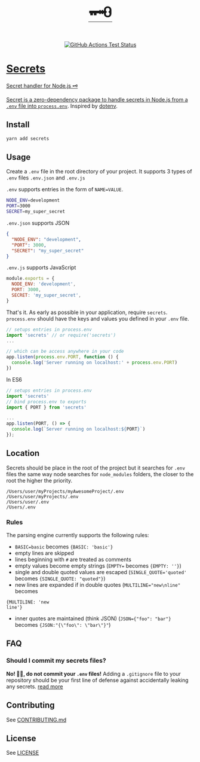 <p align="center"><a href="https://haystackapp.io/" target="_blank" rel="noopener noreferrer"><span style="font-size:64px;">🗝</span>
</a></p>

<p align="center"><a href="https://github.com/du5rte/secrets"><img alt="GitHub Actions Test Status" src="https://github.com/du5rte/secrets/workflows/Test/badge.svg"/></p>


# Secrets

Secret handler for Node.js 🗝️

Secret is a zero-dependency package to handle secrets in Node.js from a `.env` file into [`process.env`](https://nodejs.org/docs/latest/api/process.html#process_process_env). Inspired by [dotenv](https://github.com/motdotla/dotenv).

## Install

```bash
yarn add secrets
```

## Usage

Create a `.env` file in the root directory of your project.
It supports 3 types of `.env` files `.env.json` and `.env.js`

`.env` supports entries in the form of `NAME=VALUE`.

```sh
NODE_ENV=development
PORT=3000
SECRET=my_super_secret
```

`.env.json` supports JSON

```json
{
  "NODE_ENV": "development",
  "PORT": 3000,
  "SECRET": "my_super_secret"
}
```

`.env.js` supports JavaScript

```js
module.exports = {
  NODE_ENV: 'development',
  PORT: 3000,
  SECRET: 'my_super_secret',
}
```

That's it. As early as possible in your application, require `secrets`. `process.env` should have the keys and values you defined in your `.env` file.

```javascript
// setups entries in process.env
import 'secrets' // or require('secrets')
...

// which can be access anywhere in your code
app.listen(process.env.PORT, function () {
  console.log('Server running on localhost:' + process.env.PORT)
})
```

In ES6

```javascript
// setups entries in process.env
import 'secrets'
// bind process.env to exports
import { PORT } from 'secrets'

...
app.listen(PORT, () => {
  console.log(`Server running on localhost:${PORT}`)
});
```

## Location

Secrets should be place in the root of the project but it searches for `.env` files the same way node searches for `node_modules` folders, the closer to the root the higher the priority.

```
/Users/user/myProjects/myAwesomeProject/.env
/Users/user/myProjects/.env
/Users/user/.env
/Users/.env
```

### Rules

The parsing engine currently supports the following rules:

- `BASIC=basic` becomes `{BASIC: 'basic'}`
- empty lines are skipped
- lines beginning with `#` are treated as comments
- empty values become empty strings (`EMPTY=` becomes `{EMPTY: ''}`)
- single and double quoted values are escaped (`SINGLE_QUOTE='quoted'` becomes `{SINGLE_QUOTE: "quoted"}`)
- new lines are expanded if in double quotes (`MULTILINE="new\nline"` becomes

```
{MULTILINE: 'new
line'}
```

- inner quotes are maintained (think JSON) (`JSON={"foo": "bar"}` becomes `{JSON:"{\"foo\": \"bar\"}"`)

## FAQ

### Should I commit my secrets files?

**No! 🙅‍♂️, do not commit your `.env` files!** Adding a `.gitignore` file to your repository should be your first line of defense against accidentally leaking any secrets. [read more](https://dev.to/somedood/please-dont-commit-env-3o9h)

## Contributing

See [CONTRIBUTING.md](CONTRIBUTING.md)

## License

See [LICENSE](LICENSE)
